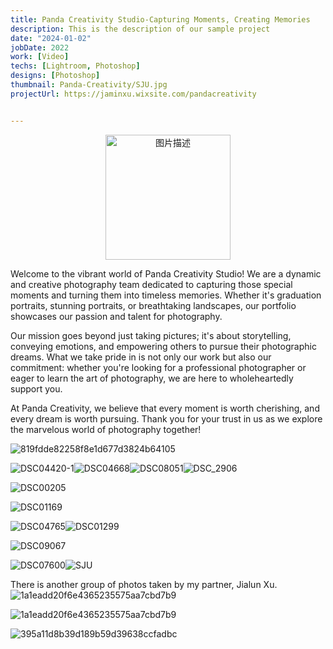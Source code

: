 ```yaml
---
title: Panda Creativity Studio-Capturing Moments, Creating Memories
description: This is the description of our sample project
date: "2024-01-02"
jobDate: 2022
work: [Video]
techs: [Lightroom, Photoshop]
designs: [Photoshop]
thumbnail: Panda-Creativity/SJU.jpg
projectUrl: https://jaminxu.wixsite.com/pandacreativity


---
```

<p align="center">   <img src="https://typora-1323668464.cos.ap-hongkong.myqcloud.com/typora/49cd92d3d099175a633f71580aaa473.jpg" alt="图片描述" width="200"/> </p>

Welcome to the vibrant world of Panda Creativity Studio! 
We are a dynamic and creative photography team dedicated to capturing those special moments and turning them into timeless memories. Whether it's graduation portraits, stunning portraits, or breathtaking landscapes, our portfolio showcases our passion and talent for photography.

Our mission goes beyond just taking pictures; it's about storytelling, conveying emotions, and empowering others to pursue their photographic dreams. What we take pride in is not only our work but also our commitment: whether you're looking for a professional photographer or eager to learn the art of photography, we are here to wholeheartedly support you.

At Panda Creativity, we believe that every moment is worth cherishing, and every dream is worth pursuing. Thank you for your trust in us as we explore the marvelous world of photography together!

![819fdde82258f8e1d677d3824b64105](https://typora-1323668464.cos.ap-hongkong.myqcloud.com/typora/DSC02867.jpg?imageSlim)

![DSC04420-1](https://typora-1323668464.cos.ap-hongkong.myqcloud.com/typora/DSC04420-1.jpg?imageSlim)![DSC04668](https://typora-1323668464.cos.ap-hongkong.myqcloud.com/typora/DSC04668.jpg?imageSlim)![DSC08051](https://typora-1323668464.cos.ap-hongkong.myqcloud.com/typora/DSC08051.jpg?imageSlim)![DSC_2906](https://typora-1323668464.cos.ap-hongkong.myqcloud.com/typora/DSC_2906.jpg?imageSlim)

![DSC00205](https://typora-1323668464.cos.ap-hongkong.myqcloud.com/typora/DSC00205.jpg?imageSlim)

![DSC01169](https://typora-1323668464.cos.ap-hongkong.myqcloud.com/typora/DSC01169-1704687701665-10.jpg?imageSlim)

![DSC04765](https://typora-1323668464.cos.ap-hongkong.myqcloud.com/typora/DSC04765.jpg?imageSlim)![DSC01299](https://typora-1323668464.cos.ap-hongkong.myqcloud.com/typora/DSC01056.jpg?imageSlim)

![DSC09067](https://typora-1323668464.cos.ap-hongkong.myqcloud.com/typora/DSC09067.jpg?imageSlim)

![DSC07600](https://typora-1323668464.cos.ap-hongkong.myqcloud.com/typora/DSC07600.jpg?imageSlim)![SJU](https://typora-1323668464.cos.ap-hongkong.myqcloud.com/typora/SJU.jpg?imageSlim)

There is another group of photos taken by my partner,  Jialun Xu.
![1a1eadd20f6e4365235575aa7cbd7b9](./assets/bd8226a87d2d3b3e781f01567731351.jpg)

![1a1eadd20f6e4365235575aa7cbd7b9](./assets/1a1eadd20f6e4365235575aa7cbd7b9-1705762946801-3.jpg)

![395a11d8b39d189b59d39638ccfadbc](./assets/395a11d8b39d189b59d39638ccfadbc.jpg)